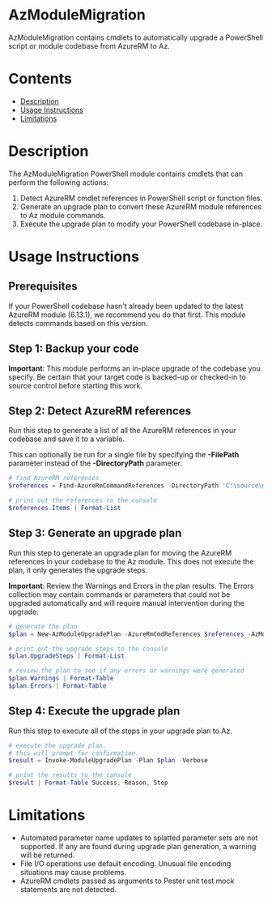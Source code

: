 # AzModuleMigration
AzModuleMigration contains cmdlets to automatically upgrade a PowerShell script or module codebase from AzureRM to Az.

# Contents
* [Description](#description)
* [Usage Instructions](#usage-instructions)
* [Limitations](#limitations)

# Description
The AzModuleMigration PowerShell module contains cmdlets that can perform the following actions:

1. Detect AzureRM cmdlet references in PowerShell script or function files.
2. Generate an upgrade plan to convert these AzureRM module references to Az module commands.
3. Execute the upgrade plan to modify your PowerShell codebase in-place.

# Usage Instructions

## Prerequisites

If your PowerShell codebase hasn't already been updated to the latest AzureRM module (6.13.1), we recommend you do that first. This module detects commands based on this version.

## Step 1: Backup your code

**Important**: This module performs an in-place upgrade of the codebase you specify. Be certain that your target code is backed-up or checked-in to source control before starting this work.

## Step 2: Detect AzureRM references

Run this step to generate a list of all the AzureRM references in your codebase and save it to a variable.

This can optionally be run for a single file by specifying the **-FilePath** parameter instead of the **-DirectoryPath** parameter.

``` powershell
# find AzureRM references
$references = Find-AzureRmCommandReferences -DirectoryPath 'C:\source\my-project' -AzureRmModuleVersion 6.13.1

# print out the references to the console
$references.Items | Format-List
```

## Step 3: Generate an upgrade plan

Run this step to generate an upgrade plan for moving the AzureRM references in your codebase to the Az module. This does not execute the plan, it only generates the upgrade steps.

**Important**: Review the Warnings and Errors in the plan results. The Errors collection may contain commands or parameters that could not be upgraded automatically and will require manual intervention during the upgrade.

``` powershell
# generate the plan
$plan = New-AzModuleUpgradePlan -AzureRmCmdReferences $references -AzModuleVersion 4.2.0

# print out the upgrade steps to the console
$plan.UpgradeSteps | Format-List

# review the plan to see if any errors or warnings were generated
$plan.Warnings | Format-Table
$plan.Errors | Format-Table
```

## Step 4: Execute the upgrade plan

Run this step to execute all of the steps in your upgrade plan to Az.

``` powershell
# execute the upgrade plan.
# this will prompt for confirmation.
$result = Invoke-ModuleUpgradePlan -Plan $plan -Verbose

# print the results to the console
$result | Format-Table Success, Reason, Step
```

# Limitations

* Automated parameter name updates to splatted parameter sets are not supported. If any are found during upgrade plan generation, a warning will be returned.
* File I/O operations use default encoding. Unusual file encoding situations may cause problems.
* AzureRM cmdlets passed as arguments to Pester unit test mock statements are not detected.